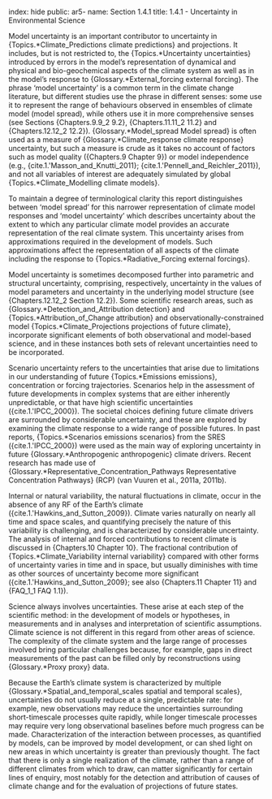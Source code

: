 index: hide
public: ar5-
name: Section 1.4.1
title: 1.4.1 - Uncertainty in Environmental Science

Model uncertainty is an important contributor to uncertainty in {Topics.*Climate_Predictions climate predictions} and projections. It includes, but is not restricted to, the {Topics.*Uncertainty uncertainties} introduced by errors in the model’s representation of dynamical and physical and bio-geochemical aspects of the climate system as well as in the model’s response to {Glossary.*External_forcing external forcing}. The phrase ‘model uncertainty’ is a common term in the climate change literature, but different studies use the phrase in different senses: some use it to represent the range of behaviours observed in ensembles of climate model (model spread), while others use it in more comprehensive senses (see Sections {Chapters.9.9_2 9.2}, {Chapters.11.11_2 11.2} and {Chapters.12.12_2 12.2}). {Glossary.*Model_spread Model spread} is often used as a measure of {Glossary.*Climate_response climate response} uncertainty, but such a measure is crude as it takes no account of factors such as model quality ({Chapters.9 Chapter 9}) or model independence (e.g., {cite.1.'Masson_and_Knutti_2011}; {cite.1.'Pennell_and_Reichler_2011}), and not all variables of interest are adequately simulated by global {Topics.*Climate_Modelling climate models}.

To maintain a degree of terminological clarity this report distinguishes between ‘model spread’ for this narrower representation of climate model responses and ‘model uncertainty’ which describes uncertainty about the extent to which any particular climate model provides an accurate representation of the real climate system. This uncertainty arises from approximations required in the development of models. Such approximations affect the representation of all aspects of the climate including the response to {Topics.*Radiative_Forcing external forcings}.

Model uncertainty is sometimes decomposed further into parametric and structural uncertainty, comprising, respectively, uncertainty in the values of model parameters and uncertainty in the underlying model structure (see {Chapters.12.12_2 Section 12.2}). Some scientific research areas, such as {Glossary.*Detection_and_Attribution detection} and {Topics.*Attribution_of_Change attribution} and observationally-constrained model {Topics.*Climate_Projections projections of future climate}, incorporate significant elements of both observational and model-based science, and in these instances both sets of relevant uncertainties need to be incorporated.

Scenario uncertainty refers to the uncertainties that arise due to limitations in our understanding of future {Topics.*Emissions emissions}, concentration or forcing trajectories. Scenarios help in the assessment of future developments in complex systems that are either inherently unpredictable, or that have high scientific uncertainties ({cite.1.'IPCC_2000}). The societal choices defining future climate drivers are surrounded by considerable uncertainty, and these are explored by examining the climate response to a wide range of possible futures. In past reports, {Topics.*Scenarios emissions scenarios} from the SRES ({cite.1.'IPCC_2000}) were used as the main way of exploring uncertainty in future {Glossary.*Anthropogenic anthropogenic} climate drivers. Recent research has made use of {Glossary.*Representative_Concentration_Pathways Representative Concentration Pathways} (RCP) (van Vuuren et al., 2011a, 2011b).

Internal or natural variability, the natural fluctuations in climate, occur in the absence of any RF of the Earth’s climate ({cite.1.'Hawkins_and_Sutton_2009}). Climate varies naturally on nearly all time and space scales, and quantifying precisely the nature of this variability is challenging, and is characterized by considerable uncertainty. The analysis of internal and forced contributions to recent climate is discussed in {Chapters.10 Chapter 10}. The fractional contribution of {Topics.*Climate_Variability internal variability} compared with other forms of uncertainty varies in time and in space, but usually diminishes with time as other sources of uncertainty become more significant ({cite.1.'Hawkins_and_Sutton_2009}; see also {Chapters.11 Chapter 11} and {FAQ_1_1 FAQ 1.1}).

Science always involves uncertainties. These arise at each step of the scientific method: in the development of models or hypotheses, in measurements and in analyses and interpretation of scientific assumptions. Climate science is not different in this regard from other areas of science. The complexity of the climate system and the large range of processes involved bring particular challenges because, for example, gaps in direct measurements of the past can be filled only by reconstructions using {Glossary.*Proxy proxy} data.

Because the Earth’s climate system is characterized by multiple {Glossary.*Spatial_and_temporal_scales spatial and temporal scales}, uncertainties do not usually reduce at a single, predictable rate: for example, new observations may reduce the uncertainties surrounding short-timescale processes quite rapidly, while longer timescale processes may require very long observational baselines before much progress can be made. Characterization of the interaction between processes, as quantified by models, can be improved by model development, or can shed light on new areas in which uncertainty is greater than previously thought. The fact that there is only a single realization of the climate, rather than a range of different climates from which to draw, can matter significantly for certain lines of enquiry, most notably for the detection and attribution of causes of climate change and for the evaluation of projections of future states.

